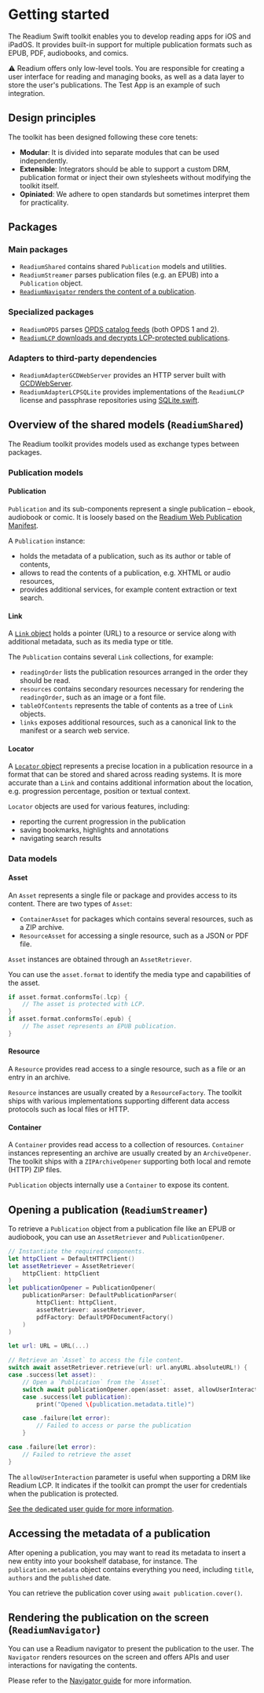 # Getting started

The Readium Swift toolkit enables you to develop reading apps for iOS and iPadOS. It provides built-in support for multiple publication formats such as EPUB, PDF, audiobooks, and comics.

:warning: Readium offers only low-level tools. You are responsible for creating a user interface for reading and managing books, as well as a data layer to store the user's publications. The Test App is an example of such integration.

## Design principles

The toolkit has been designed following these core tenets:

* **Modular**: It is divided into separate modules that can be used independently.
* **Extensible**: Integrators should be able to support a custom DRM, publication format or inject their own stylesheets without modifying the toolkit itself.
* **Opiniated**: We adhere to open standards but sometimes interpret them for practicality.

## Packages

### Main packages

* `ReadiumShared` contains shared `Publication` models and utilities.
* `ReadiumStreamer` parses publication files (e.g. an EPUB) into a `Publication` object.
* [`ReadiumNavigator` renders the content of a publication](Navigator/Navigator.md).

### Specialized packages

* `ReadiumOPDS` parses [OPDS catalog feeds](https://opds.io) (both OPDS 1 and 2).
* [`ReadiumLCP` downloads and decrypts LCP-protected publications](Readium%20LCP.md).

### Adapters to third-party dependencies

* `ReadiumAdapterGCDWebServer` provides an HTTP server built with [GCDWebServer](https://github.com/swisspol/GCDWebServer).
* `ReadiumAdapterLCPSQLite` provides implementations of the `ReadiumLCP` license and passphrase repositories using [SQLite.swift](https://github.com/stephencelis/SQLite.swift).

## Overview of the shared models (`ReadiumShared`)

The Readium toolkit provides models used as exchange types between packages.

### Publication models

#### Publication

`Publication` and its sub-components represent a single publication – ebook, audiobook or comic. It is loosely based on the [Readium Web Publication Manifest](https://readium.org/webpub-manifest/).

A `Publication` instance:

* holds the metadata of a publication, such as its author or table of contents,
* allows to read the contents of a publication, e.g. XHTML or audio resources,
* provides additional services, for example content extraction or text search.

#### Link

A [`Link` object](https://readium.org/webpub-manifest/#24-the-link-object) holds a pointer (URL) to a resource or service along with additional metadata, such as its media type or title.

The `Publication` contains several `Link` collections, for example:

* `readingOrder` lists the publication resources arranged in the order they should be read.
* `resources` contains secondary resources necessary for rendering the `readingOrder`, such as an image or a font file.
* `tableOfContents` represents the table of contents as a tree of `Link` objects.
* `links` exposes additional resources, such as a canonical link to the manifest or a search web service.

#### Locator

A [`Locator` object](https://readium.org/architecture/models/locators/) represents a precise location in a publication resource in a format that can be stored and shared across reading systems. It is more accurate than a `Link` and contains additional information about the location, e.g. progression percentage, position or textual context.

`Locator` objects are used for various features, including:

* reporting the current progression in the publication
* saving bookmarks, highlights and annotations
* navigating search results

### Data models

#### Asset

An `Asset` represents a single file or package and provides access to its content. There are two types of `Asset`:

* `ContainerAsset` for packages which contains several resources, such as a ZIP archive.
* `ResourceAsset` for accessing a single resource, such as a JSON or PDF file.

`Asset` instances are obtained through an `AssetRetriever`.

You can use the `asset.format` to identify the media type and capabilities of the asset.

```swift
if asset.format.conformsTo(.lcp) {
    // The asset is protected with LCP.
}
if asset.format.conformsTo(.epub) {
    // The asset represents an EPUB publication.
}
```

#### Resource

A `Resource` provides read access to a single resource, such as a file or an entry in an archive.

`Resource` instances are usually created by a `ResourceFactory`. The toolkit ships with various implementations supporting different data access protocols such as local files or HTTP.

#### Container

A `Container` provides read access to a collection of resources. `Container` instances representing an archive are usually created by an `ArchiveOpener`. The toolkit ships with a `ZIPArchiveOpener` supporting both local and remote (HTTP) ZIP files.

`Publication` objects internally use a `Container` to expose its content.

## Opening a publication (`ReadiumStreamer`)

To retrieve a `Publication` object from a publication file like an EPUB or audiobook, you can use an `AssetRetriever` and `PublicationOpener`.

```swift
// Instantiate the required components.
let httpClient = DefaultHTTPClient()
let assetRetriever = AssetRetriever(
    httpClient: httpClient
)
let publicationOpener = PublicationOpener(
    publicationParser: DefaultPublicationParser(
        httpClient: httpClient,
        assetRetriever: assetRetriever,
        pdfFactory: DefaultPDFDocumentFactory()
    )
)

let url: URL = URL(...)

// Retrieve an `Asset` to access the file content.
switch await assetRetriever.retrieve(url: url.anyURL.absoluteURL!) {
case .success(let asset):
    // Open a `Publication` from the `Asset`.
    switch await publicationOpener.open(asset: asset, allowUserInteraction: true, sender: view) {
    case .success(let publication):
        print("Opened \(publication.metadata.title)")

    case .failure(let error):
        // Failed to access or parse the publication
    }

case .failure(let error):
    // Failed to retrieve the asset
}
```

The `allowUserInteraction` parameter is useful when supporting a DRM like Readium LCP. It indicates if the toolkit can prompt the user for credentials when the publication is protected.

[See the dedicated user guide for more information](Open%20Publication.md).

## Accessing the metadata of a publication

After opening a publication, you may want to read its metadata to insert a new entity into your bookshelf database, for instance. The `publication.metadata` object contains everything you need, including `title`, `authors` and the `published` date.

You can retrieve the publication cover using `await publication.cover()`.

## Rendering the publication on the screen (`ReadiumNavigator`)

You can use a Readium navigator to present the publication to the user. The `Navigator` renders resources on the screen and offers APIs and user interactions for navigating the contents.

Please refer to the [Navigator guide](Navigator/Navigator.md) for more information.
